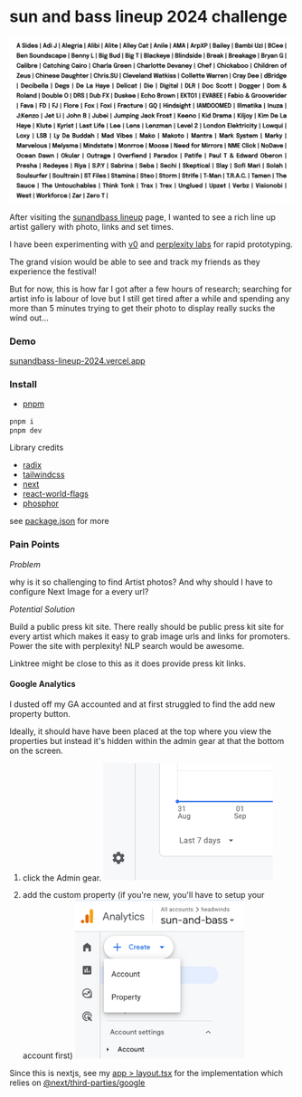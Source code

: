# sun and bass lineup 2024 challenge

 <img src="./guide/lineup.png" width="800" />

After visiting the [sunandbass lineup](https://sunandbass.net/site/line-up-2024/) page, I wanted to see a rich line up artist gallery with photo, links and set times.

I have been experimenting with [v0](https://twitter.com/headwinds/status/1832081717135299043) and [perplexity labs](https://labs.perplexity.ai/) for rapid prototyping.

The grand vision would be able to see and track my friends as they experience the festival!

But for now, this is how far I got after a few hours of research; searching for artist info is labour of love but I still get tired after a while and spending any more than 5 minutes trying to get their photo to display really sucks the wind out...

### Demo

[sunandbass-lineup-2024.vercel.app](https://sunandbass-lineup-2024.vercel.app/)

### Install

- [pnpm](https://pnpm.io/)

```
pnpm i
pnpm dev
```

Library credits

- [radix](https://www.radix-ui.com/)
- [tailwindcss](https://tailwindcss.com/)
- [next](https://nextjs.org/)
- [react-world-flags](https://github.com/smucode/react-world-flags)
- [phosphor](https://www.npmjs.com/package/@phosphor-icons/react)

see [package.json](./package.json) for more

### Pain Points

_Problem_

why is it so challenging to find Artist photos? And why should I have to configure Next Image for a every url?

_Potential Solution_

Build a public press kit site. There really should be public press kit site for every artist which makes it easy to grab image urls and links for promoters. Power the site with perplexity! NLP search would be awesome.

Linktree might be close to this as it does provide press kit links.

#### Google Analytics

I dusted off my GA accounted and at first struggled to find the add new property button.

Ideally, it should have have been placed at the top where you view the properties but instead it's hidden within the admin gear at that the bottom on the screen.

1. click the Admin gear.
   <img src="./guide/sun_create_property.png" width="300" />

2. add the custom property (if you're new, you'll have to setup your account first)
   <img src="./guide/sun_property.png" width="300" />

Since this is nextjs, see my [app > layout.tsx](./app/layout.tsx) for the implementation which relies on [@next/third-parties/google](https://nextjs.org/docs/messages/next-script-for-ga#use-nextthird-parties-to-add-google-analyticsa)

